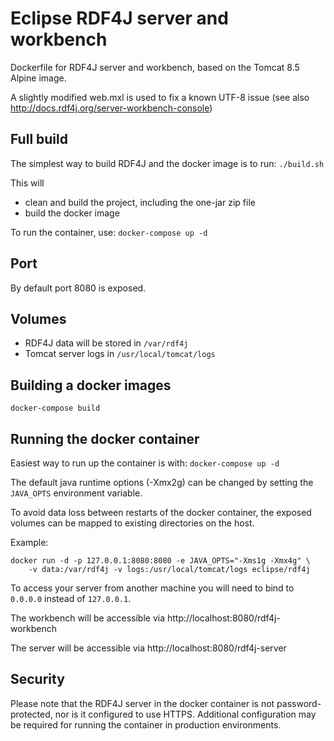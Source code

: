 # Eclipse RDF4J server and workbench

Dockerfile for RDF4J server and workbench, based on the Tomcat 8.5 Alpine image.

A slightly modified web.mxl is used to fix a known UTF-8 issue 
(see also http://docs.rdf4j.org/server-workbench-console)

## Full build
The simplest way to build RDF4J and the docker image is to run: `./build.sh`

This will
 - clean and build the project, including the one-jar zip file
 - build the docker image
 
 To run the container, use: `docker-compose up -d`

## Port

By default port 8080 is exposed.

## Volumes
 
  * RDF4J data will be stored in `/var/rdf4j`
  * Tomcat server logs in `/usr/local/tomcat/logs`

## Building a docker images

```docker-compose build```

## Running the docker container 

Easiest way to run up the container is with: `docker-compose up -d`

The default java runtime options (-Xmx2g) can be changed by setting the 
`JAVA_OPTS` environment variable.

To avoid data loss between restarts of the docker container, 
the exposed volumes can be mapped to existing directories on the host. 

Example:
```
docker run -d -p 127.0.0.1:8080:8080 -e JAVA_OPTS="-Xms1g -Xmx4g" \
	-v data:/var/rdf4j -v logs:/usr/local/tomcat/logs eclipse/rdf4j
```

To access your server from another machine you will need to bind to `0.0.0.0` 
instead of `127.0.0.1`.

The workbench will be accessible via http://localhost:8080/rdf4j-workbench

The server will be accessible via http://localhost:8080/rdf4j-server

## Security

Please note that the RDF4J server in the docker container is not 
password-protected, nor is it configured to use HTTPS. 
Additional configuration may be required for running the container in 
production environments.
